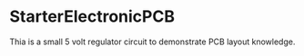 # StarterElectronicPCB
Thia is a small 5 volt regulator circuit to demonstrate PCB layout knowledge.
